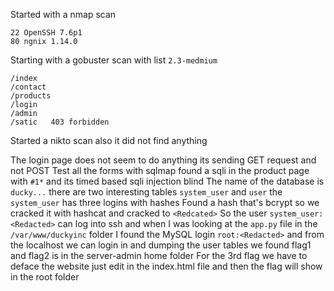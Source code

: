Started with a nmap scan
```
22 OpenSSH 7.6p1
80 ngnix 1.14.0
```
Starting with a gobuster scan with list `2.3-medmium` 
```
/index
/contact
/products
/login
/admin
/satic   403 forbidden
```
Started a nikto scan also it did not find anything


The login page does not seem to do anything its sending GET request and not POST
Test all the forms with sqlmap found a sqli in the product page with `#1*` and its timed based sqli injection blind
The name of the database is `ducky...` there are two interesting tables `system_user` and `user` the `system_user`  has three logins with hashes 
Found a hash that's bcrypt so we cracked it with hashcat and cracked to `<Redcated>` 
So the user `system_user:<Redacted>` can log into ssh and when I was looking at the `app.py` file in the `/var/www/duckyinc` folder I found the MySQL login `root:<Redacted>` and from the localhost we can login in and dumping the user tables we found flag1 and flag2 is in the server-admin home folder 
For the 3rd flag we have to deface the website just edit in the index.html file and then  the flag will show in the root folder